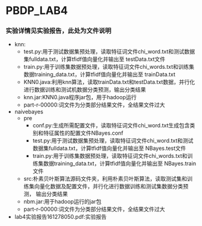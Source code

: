 # PBDP_LAB4
### 实验详情见实验报告，此处为文件说明
- knn:
   - test.py:用于测试数据集预处理，读取特征词文件chi_word.txt和测试数据集fulldata.txt，计算tfidf值向量化并输出至
   testData.txt文件
   - train.py:用于训练集数据预处理，读取特征词文件chi_words.txt和训练集数据training_data.txt，计算tfidf值向量化并输出至
   trainData.txt
   - KNN0.java:利用knn算法，读取trainData.txt和testData.txt数据，并行化进行数据训练和测试机数据分类预测，输出分类结果
   - knn.jar:KNN0.java程序jar包，用于hadoop运行
   - part-r-00000:词文件为分类部分结果文件，全结果文件过大
- naivebayes
   - pre
      - conf.py:生成所需配置文件，读取特征词文件chi_word.txt生成包含类别和特征属性的配置文件NBayes.conf
      - test.py:用于测试数据集预处理，读取特征词文件chi_word.txt和测试数据集fulldata.txt，计算tfidf值向量化并输出至
   NBayes.test文件
      - train.py:用于训练集数据预处理，读取特征词文件chi_words.txt和训练集数据training_data.txt，计算tfidf值向量化并输出至
   NBayes.train文件
   - src:朴素贝叶斯算法源码文件夹，利用朴素贝叶斯算法，读取测试集和训练集向量化数据及配置文件，并行化进行数据训练和测试集数据分类预测，
   输出分类结果
   - nbm.jar:用于hadoop运行的jar包
   - part-r-00000:词文件为分类部分结果文件，全结果文件过大
- lab4实验报告161278050.pdf:实验报告
